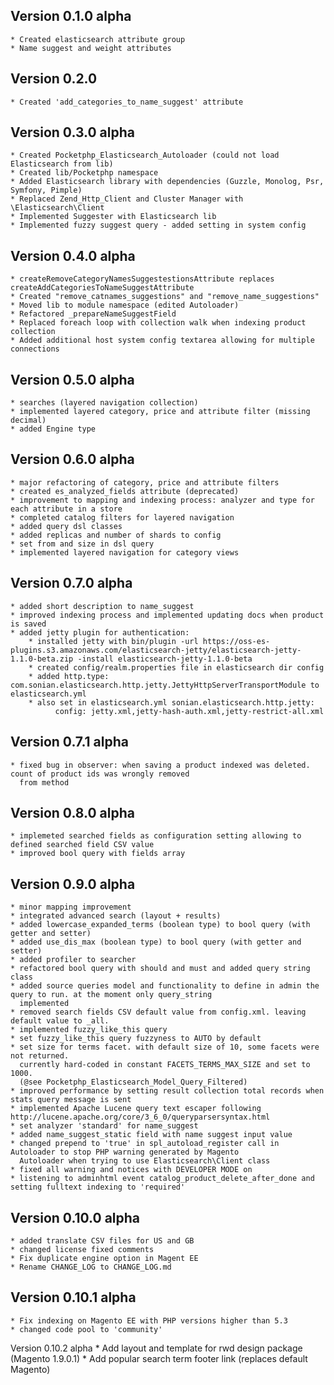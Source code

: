 Version 0.1.0 alpha
-----------------------------------------------------------------------------------------------------------------------
    * Created elasticsearch attribute group
    * Name suggest and weight attributes

Version 0.2.0
-----------------------------------------------------------------------------------------------------------------------
    * Created 'add_categories_to_name_suggest' attribute

Version 0.3.0 alpha
-----------------------------------------------------------------------------------------------------------------------
    * Created Pocketphp_Elasticsearch_Autoloader (could not load Elasticsearch from lib)
    * Created lib/Pocketphp namespace
    * Added Elasticsearch library with dependencies (Guzzle, Monolog, Psr, Symfony, Pimple)
    * Replaced Zend_Http_Client and Cluster Manager with \Elasticsearch\Client
    * Implemented Suggester with Elasticsearch lib
    * Implemented fuzzy suggest query - added setting in system config

Version 0.4.0 alpha
-----------------------------------------------------------------------------------------------------------------------
    * createRemoveCategoryNamesSuggestestionsAttribute replaces createAddCategoriesToNameSuggestAttribute
    * Created "remove_catnames_suggestions" and "remove_name_suggestions"
    * Moved lib to module namespace (edited Autoloader)
    * Refactored _prepareNameSuggestField
    * Replaced foreach loop with collection walk when indexing product collection
    * Added additional host system config textarea allowing for multiple connections

Version 0.5.0 alpha
-----------------------------------------------------------------------------------------------------------------------
    * searches (layered navigation collection)
    * implemented layered category, price and attribute filter (missing decimal)
    * added Engine type

Version 0.6.0 alpha
-----------------------------------------------------------------------------------------------------------------------
    * major refactoring of category, price and attribute filters
    * created es_analyzed_fields attribute (deprecated)
    * improvement to mapping and indexing process: analyzer and type for each attribute in a store
    * completed catalog filters for layered navigation
    * added query dsl classes
    * added replicas and number of shards to config
    * set from and size in dsl query
    * implemented layered navigation for category views


Version 0.7.0 alpha
-----------------------------------------------------------------------------------------------------------------------
    * added short description to name_suggest
    * improved indexing process and implemented updating docs when product is saved
    * added jetty plugin for authentication:
        * installed jetty with bin/plugin -url https://oss-es-plugins.s3.amazonaws.com/elasticsearch-jetty/elasticsearch-jetty-1.1.0-beta.zip -install elasticsearch-jetty-1.1.0-beta
        * created config/realm.properties file in elasticsearch dir config
        * added http.type: com.sonian.elasticsearch.http.jetty.JettyHttpServerTransportModule to elasticsearch.yml
        * also set in elasticsearch.yml sonian.elasticsearch.http.jetty:
              config: jetty.xml,jetty-hash-auth.xml,jetty-restrict-all.xml

Version 0.7.1 alpha
-----------------------------------------------------------------------------------------------------------------------
    * fixed bug in observer: when saving a product indexed was deleted. count of product ids was wrongly removed
      from method

Version 0.8.0 alpha
-----------------------------------------------------------------------------------------------------------------------
    * implemeted searched fields as configuration setting allowing to defined searched field CSV value
    * improved bool query with fields array

Version 0.9.0 alpha
-----------------------------------------------------------------------------------------------------------------------
    * minor mapping improvement
    * integrated advanced search (layout + results)
    * added lowercase_expanded_terms (boolean type) to bool query (with getter and setter)
    * added use_dis_max (boolean type) to bool query (with getter and setter)
    * added profiler to searcher
    * refactored bool query with should and must and added query string class
    * added source queries model and functionality to define in admin the query to run. at the moment only query_string
      implemented
    * removed search fields CSV default value from config.xml. leaving default value to _all.
    * implemented fuzzy_like_this query
    * set fuzzy_like_this query fuzzyness to AUTO by default
    * set size for terms facet. with default size of 10, some facets were not returned.
      currently hard-coded in constant FACETS_TERMS_MAX_SIZE and set to 1000.
      (@see Pocketphp_Elasticsearch_Model_Query_Filtered)
    * improved performance by setting result collection total records when stats query message is sent
    * implemented Apache Lucene query text escaper following http://lucene.apache.org/core/3_6_0/queryparsersyntax.html
    * set analyzer 'standard' for name_suggest
    * added name_suggest_static field with name suggest input value
    * changed prepend to 'true' in spl_autoload_register call in Autoloader to stop PHP warning generated by Magento
      Autoloader when trying to use Elasticsearch\Client class
    * fixed all warning and notices with DEVELOPER MODE on
    * listening to adminhtml event catalog_product_delete_after_done and setting fulltext indexing to 'required'

Version 0.10.0 alpha
-----------------------------------------------------------------------------------------------------------------------
    * added translate CSV files for US and GB
    * changed license fixed comments
    * Fix duplicate engine option in Magent EE
    * Rename CHANGE_LOG to CHANGE_LOG.md

Version 0.10.1 alpha
-----------------------------------------------------------------------------------------------------------------------
    * Fix indexing on Magento EE with PHP versions higher than 5.3
    * changed code pool to 'community'

Version 0.10.2 alpha
    * Add layout and template for rwd design package (Magento 1.9.0.1)
    * Add popular search term footer link (replaces default Magento)